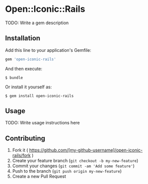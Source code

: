 # Open::Iconic::Rails

TODO: Write a gem description

## Installation

Add this line to your application's Gemfile:

```ruby
gem 'open-iconic-rails'
```

And then execute:

    $ bundle

Or install it yourself as:

    $ gem install open-iconic-rails

## Usage

TODO: Write usage instructions here

## Contributing

1. Fork it ( https://github.com/[my-github-username]/open-iconic-rails/fork )
2. Create your feature branch (`git checkout -b my-new-feature`)
3. Commit your changes (`git commit -am 'Add some feature'`)
4. Push to the branch (`git push origin my-new-feature`)
5. Create a new Pull Request
